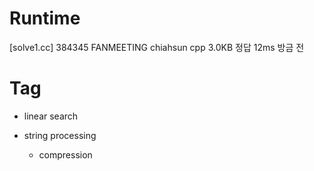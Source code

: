 # Runtime

[solve1.cc]
384345  FANMEETING  chiahsun    cpp 3.0KB   정답    12ms    방금 전

# Tag

* linear search

* string processing
    * compression

